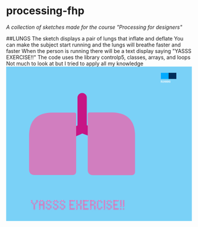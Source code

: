 # processing-fhp

_A collection of sketches made for the course "Processing for designers"_


##LUNGS
The sketch displays a pair of lungs that inflate and deflate
You can make the subject start running and the lungs will breathe faster and faster
When the person is running there will be a text display saying "YASSS EXERCISE!!"
The code uses the library controlp5, classes, arrays, and loops
Not much to look at but I tried to apply all my knowledge
![Lungs project](https://github.com/Estjer/processing-fhp/blob/master/lungs.png?raw=true "Lungs")
